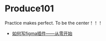 # Produce101
Practice makes perfect. To be the center！！！

- [如何写figma插件——从零开始](articles/figma-plugin.md)